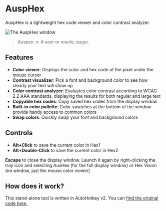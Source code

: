 # AuspHex
AuspHex is a lightweight hex code viewer and color contrast analyzer.

![The AuspHex window](https://github.com/user-attachments/assets/6323483f-92df-4bd1-9333-80dfb27b3f25)

> Auspex: n. A seer or oracle; augur.

## Features
* **Color viewer**: Displays the color and hex code of the pixel under the mouse cursor
* **Contrast visualizer**: Pick a font and background color to see how clearly your text will show up
* **Color contrast analyzer**: Evaluates color contrast according to WCAG 2.2 AAA standards, displaying the results for both regular and large text
* **Copyable hex codes**: Copy saved hex codes from the display window
* **Built-in color pallette**: Color swatches at the bottom of the window provide handy access to common colors
* **Swap colors**: Quickly swap your font and background colors

## Controls
* **Alt+Click** to save the current color in Hex1
* **Alt+Double-Click** to save the current color in Hex2

**Escape** to close the display window. Launch it again by right-clicking the tray icon and selecting AusHex (for the full display window) or Hex Vision (no window, just the mouse color viewer)

## How does it work?

This stand-alone tool is written in AutoHotkey v2. You can [find the original code here.](https://github.com/Cordarian/Impling.ahk2/blob/main/AuspHex.ahk2)
